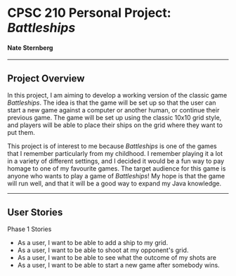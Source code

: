 # CPSC 210 Personal Project: *Battleships*

#### Nate Sternberg

***

## Project Overview
In this project, I am aiming to develop a working version of the classic game *Battleships*. The idea is that the game
will be set up so that the user can start a new game against a computer or another human, or continue their previous
game. The game will be set up using the classic 10x10 grid style, and players will be able to place their ships on the 
grid where they want to put them.

This project is of interest to me because *Battleships* is one of the games that I remember particularly from my
childhood. I remember playing it a lot in a variety of different settings, and I decided it would be a fun way
to pay homage to one of my favourite games. The target audience for this game is anyone who wants to play a game
of *Battleships*! My hope is that the game will run well, and that it will be a good way to expand my Java knowledge.


***
## User Stories

Phase 1 Stories
- As a user, I want to be able to add a ship to my grid.
- As a user, I want to be able to shoot at my opponent's grid.
- As a user, I want to be able to see what the outcome of my shots are
- As a user, I want to be able to start a new game after somebody wins.